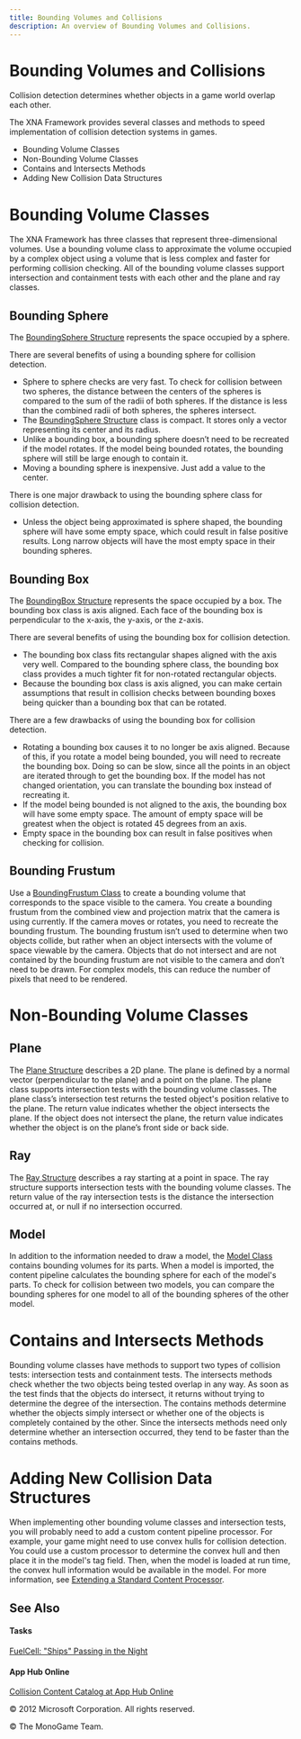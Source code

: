 ```yaml
---
title: Bounding Volumes and Collisions
description: An overview of Bounding Volumes and Collisions.
---
```

# Bounding Volumes and Collisions

Collision detection determines whether objects in a game world overlap each other.

The XNA Framework provides several classes and methods to speed implementation of collision detection systems in games.

  - Bounding Volume Classes
  - Non-Bounding Volume Classes
  - Contains and Intersects Methods
  - Adding New Collision Data Structures

# Bounding Volume Classes

The XNA Framework has three classes that represent three-dimensional volumes. Use a bounding volume class to approximate the volume occupied by a complex object using a volume that is less complex and faster for performing collision checking. All of the bounding volume classes support intersection and containment tests with each other and the plane and ray classes.

## Bounding Sphere

The [BoundingSphere Structure](bb195173.md) represents the space occupied by a sphere.

There are several benefits of using a bounding sphere for collision detection.

  - Sphere to sphere checks are very fast. To check for collision between two spheres, the distance between the centers of the spheres is compared to the sum of the radii of both spheres. If the distance is less than the combined radii of both spheres, the spheres intersect.
  - The [BoundingSphere Structure](bb195173.md) class is compact. It stores only a vector representing its center and its radius.
  - Unlike a bounding box, a bounding sphere doesn’t need to be recreated if the model rotates. If the model being bounded rotates, the bounding sphere will still be large enough to contain it.
  - Moving a bounding sphere is inexpensive. Just add a value to the center.

There is one major drawback to using the bounding sphere class for collision detection.

  - Unless the object being approximated is sphere shaped, the bounding sphere will have some empty space, which could result in false positive results. Long narrow objects will have the most empty space in their bounding spheres.

## Bounding Box

The [BoundingBox Structure](bb195161.md) represents the space occupied by a box. The bounding box class is axis aligned. Each face of the bounding box is perpendicular to the x-axis, the y-axis, or the z-axis.

There are several benefits of using the bounding box for collision detection.

  - The bounding box class fits rectangular shapes aligned with the axis very well. Compared to the bounding sphere class, the bounding box class provides a much tighter fit for non-rotated rectangular objects.
  - Because the bounding box class is axis aligned, you can make certain assumptions that result in collision checks between bounding boxes being quicker than a bounding box that can be rotated.

There are a few drawbacks of using the bounding box for collision detection.

  - Rotating a bounding box causes it to no longer be axis aligned. Because of this, if you rotate a model being bounded, you will need to recreate the bounding box. Doing so can be slow, since all the points in an object are iterated through to get the bounding box. If the model has not changed orientation, you can translate the bounding box instead of recreating it.
  - If the model being bounded is not aligned to the axis, the bounding box will have some empty space. The amount of empty space will be greatest when the object is rotated 45 degrees from an axis.
  - Empty space in the bounding box can result in false positives when checking for collision.

## Bounding Frustum

Use a [BoundingFrustum Class](bb195165.md) to create a bounding volume that corresponds to the space visible to the camera. You create a bounding frustum from the combined view and projection matrix that the camera is using currently. If the camera moves or rotates, you need to recreate the bounding frustum. The bounding frustum isn’t used to determine when two objects collide, but rather when an object intersects with the volume of space viewable by the camera. Objects that do not intersect and are not contained by the bounding frustum are not visible to the camera and don’t need to be drawn. For complex models, this can reduce the number of pixels that need to be rendered.

# Non-Bounding Volume Classes

## Plane

The [Plane Structure](bb198451.md) describes a 2D plane. The plane is defined by a normal vector (perpendicular to the plane) and a point on the plane. The plane class supports intersection tests with the bounding volume classes. The plane class’s intersection test returns the tested object's position relative to the plane. The return value indicates whether the object intersects the plane. If the object does not intersect the plane, the return value indicates whether the object is on the plane’s front side or back side.

## Ray

The [Ray Structure](bb198582.md) describes a ray starting at a point in space. The ray structure supports intersection tests with the bounding volume classes. The return value of the ray intersection tests is the distance the intersection occurred at, or null if no intersection occurred.

## Model

In addition to the information needed to draw a model, the [Model Class](bb198092.md) contains bounding volumes for its parts. When a model is imported, the content pipeline calculates the bounding sphere for each of the model's parts. To check for collision between two models, you can compare the bounding spheres for one model to all of the bounding spheres of the other model.

# Contains and Intersects Methods

Bounding volume classes have methods to support two types of collision tests: intersection tests and containment tests. The intersects methods check whether the two objects being tested overlap in any way. As soon as the test finds that the objects do intersect, it returns without trying to determine the degree of the intersection. The contains methods determine whether the objects simply intersect or whether one of the objects is completely contained by the other. Since the intersects methods need only determine whether an intersection occurred, they tend to be faster than the contains methods.

# Adding New Collision Data Structures

When implementing other bounding volume classes and intersection tests, you will probably need to add a custom content pipeline processor. For example, your game might need to use convex hulls for collision detection. You could use a custom processor to determine the convex hull and then place it in the model's tag field. Then, when the model is loaded at run time, the convex hull information would be available in the model. For more information, see [Extending a Standard Content Processor](bb447748.md).

## See Also

#### Tasks

[FuelCell: "Ships" Passing in the Night](dd254739.md)  

#### App Hub Online

[Collision Content Catalog at App Hub Online](http://go.microsoft.com/fwlink/?linkid=128869)

© 2012 Microsoft Corporation. All rights reserved.  

© The MonoGame Team.